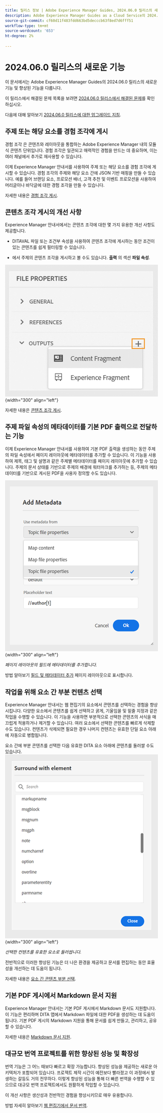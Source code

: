```yaml
---
title: 릴리스 정보 | Adobe Experience Manager Guides, 2024.06.0 릴리스의 새로운 기능
description: Adobe Experience Manager Guides as a Cloud Service의 2024.06.0 릴리스의 새로운 기능과 향상된 기능에 대해 알아보십시오.
source-git-commit: cf60d11f483fdd663bd5decccb63f8ed7d6fff51
workflow-type: tm+mt
source-wordcount: '653'
ht-degree: 2%

---
```


# 2024.06.0 릴리스의 새로운 기능

이 문서에서는 Adobe Experience Manager Guides의 2024.06.0 릴리스의 새로운 기능 및 향상된 기능을 다룹니다.

이 릴리스에서 해결된 문제 목록을 보려면 [2024.06.0 릴리스에서 해결된 문제](fixed-issues-2024-06-0.md)를 확인하십시오.

다음에 대해 알아보기 [2024.06.0 릴리스에 대한 업그레이드 지침](upgrade-instructions-2024-06-0.md).


## 주제 또는 해당 요소를 경험 조각에 게시

경험 조각 은 콘텐츠와 레이아웃을 통합하는 Adobe Experience Manager 내의 모듈식 콘텐츠 단위입니다. 경험 조각은 일관되고 매력적인 경험을 만드는 데 중요하며, 이는 여러 채널에서 추가로 재사용할 수 있습니다.


이제 Experience Manager 안내서를 사용하여 주제 또는 해당 요소를 경험 조각에 게시할 수 있습니다. 경험 조각의 주제와 해당 요소 간에 JSON 기반 매핑을 만들 수 있습니다. 예를 들어 브랜딩 요소, 프로모션 배너, 고객 추천 및 이벤트 프로모션을 사용하여 머리글이나 바닥글에 대한 경험 조각을 만들 수 있습니다.




자세한 내용은 [경험 조각 게시](../user-guide/publish-experience-fragment.md).


## 콘텐츠 조각 게시의 개선 사항

Experience Manager 안내서에서는 콘텐츠 조각에 대한 몇 가지 유용한 개선 사항도 제공합니다.

- DITAVAL 파일 또는 조건부 속성을 사용하여 콘텐츠 조각에 게시하는 동안 조건이 있는 콘텐츠를 쉽게 필터링할 수 있습니다.

- 에서 주제의 콘텐츠 조각을 게시하고 볼 수도 있습니다. **출력** 의 섹션 **파일 속성**.

![파일 속성 옵션 탭](./assets/file-properties-outputs-tab.png){width="300" align="left"}

자세한 내용은 [콘텐츠 조각 게시](../user-guide/publish-content-fragment.md).


## 주제 파일 속성의 메타데이터를 기본 PDF 출력으로 전달하는 기능

이제 Experience Manager 안내서를 사용하여 기본 PDF 출력을 생성하는 동안 주제의 파일 속성에서 페이지 레이아웃에 메타데이터를 추가할 수 있습니다. 이 기능을 사용하여 제목, 태그 및 설명과 같은 주제별 메타데이터를 페이지 레이아웃에 추가할 수 있습니다. 주제의 문서 상태를 기반으로 주제의 배경에 워터마크를 추가하는 등, 주제의 메타데이터를 기반으로 게시된 PDF을 사용자 정의할 수도 있습니다.

![메타데이터 네이티브 pdf 추가](./assets/add-metadata-native-pdf.png) {width="300" align="left"}

*페이지 레이아웃의 필드에 메타데이터를 추가합니다.*

방법 알아보기 [필드 및 메타데이터 추가](../native-pdf/design-page-layout.md#add-fields-metadata) 페이지 레이아웃으로 표시합니다.

## 작업을 위해 요소 간 부분 컨텐츠 선택

Experience Manager 안내서는 웹 편집기의 요소에서 콘텐츠를 선택하는 경험을 향상시킵니다. 다양한 요소에서 콘텐츠를 쉽게 선택하고 굵게, 기울임꼴 및 밑줄 지정과 같은 작업을 수행할 수 있습니다. 이 기능을 사용하면 부분적으로 선택한 콘텐츠의 서식을 매끄럽게 적용하거나 제거할 수 있습니다. 여러 요소에서 선택한 콘텐츠를 빠르게 삭제할 수도 있습니다. 컨텐츠가 삭제되면 필요한 경우 나머지 컨텐츠는 유효한 단일 요소 아래에 자동으로 병합됩니다.

요소 간에 부분 콘텐츠를 선택한 다음 유효한 DITA 요소 아래에 콘텐츠를 둘러쌀 수도 있습니다.
![서라운드 요소 대화상자](./assets/surround-element.png) {width="300" align="left"}

*선택한 컨텐츠를 유효한 요소로 둘러쌉니다.*

전반적으로 이러한 향상된 기능은 더 나은 환경을 제공하고 문서를 편집하는 동안 효율성을 개선하는 데 도움이 됩니다.

자세한 내용은 [요소 간 콘텐츠 부분 선택](../user-guide/web-editor-edit-topics.md#partial-selection-of-content-across-elements).

## 기본 PDF 게시에서 Markdown 문서 지원

Experience Manager 안내서는 기본 PDF 게시에서 Markdown 문서도 지원합니다. 이 기능은 편리하며 DITA 맵에서 Markdown 파일에 대한 PDF을 생성하는 데 도움이 됩니다. 기본 PDF 게시의 Markdown 지원을 통해 문서를 쉽게 만들고, 관리하고, 공유할 수 있습니다.

자세한 내용은 [Markdown 문서 지원](../web-editor/native-pdf-web-editor.md#support-for-markdown-documents).


## 대규모 번역 프로젝트를 위한 향상된 성능 및 확장성

번역 기능은 그 어느 때보다 빠르고 확장 가능합니다. 향상된 성능을 제공하는 새로운 아키텍처가 포함되어 있습니다. 프로젝트 제작 시간이 예전보다 빨라졌고 이 과정에서 발생하는 갈등도 거의 전무하다. 이렇게 향상된 성능을 통해 더 빠른 번역을 수행할 수 있으므로 대규모 번역 프로젝트에서도 원활하게 작업할 수 있습니다.

이 개선 사항은 생산성과 전반적인 경험을 향상시키므로 매우 유용합니다.

방법 자세히 알아보기 [웹 편집기에서 문서 번역](../user-guide/translate-documents-web-editor.md).
